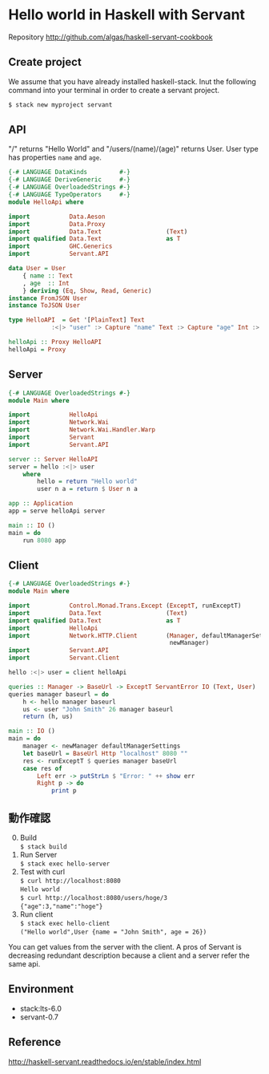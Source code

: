 # Hello world in Haskell with Servant

Repository
http://github.com/algas/haskell-servant-cookbook

## Create project
We assume that you have already installed haskell-stack.
Inut the following command into your terminal in order to create a servant project.

```bash
$ stack new myproject servant
```

## API
"/" returns "Hello World" and "/users/(name)/(age)" returns User.
User type has properties `name` and `age`.

```hs:lib/HelloApi.hs
{-# LANGUAGE DataKinds         #-}
{-# LANGUAGE DeriveGeneric     #-}
{-# LANGUAGE OverloadedStrings #-}
{-# LANGUAGE TypeOperators     #-}
module HelloApi where

import           Data.Aeson
import           Data.Proxy
import           Data.Text                  (Text)
import qualified Data.Text                  as T
import           GHC.Generics
import           Servant.API

data User = User
    { name :: Text
    , age  :: Int
    } deriving (Eq, Show, Read, Generic)
instance FromJSON User
instance ToJSON User

type HelloAPI  = Get '[PlainText] Text
            :<|> "user" :> Capture "name" Text :> Capture "age" Int :> Get '[JSON] User

helloApi :: Proxy HelloAPI
helloApi = Proxy
```

## Server

```hs:server/Main.hs
{-# LANGUAGE OverloadedStrings #-}
module Main where

import           HelloApi
import           Network.Wai
import           Network.Wai.Handler.Warp
import           Servant
import           Servant.API

server :: Server HelloAPI
server = hello :<|> user
    where
        hello = return "Hello world"
        user n a = return $ User n a

app :: Application
app = serve helloApi server

main :: IO ()
main = do
    run 8080 app
```

## Client

```hs:client/Main.hs
{-# LANGUAGE OverloadedStrings #-}
module Main where

import           Control.Monad.Trans.Except (ExceptT, runExceptT)
import           Data.Text                  (Text)
import qualified Data.Text                  as T
import           HelloApi
import           Network.HTTP.Client        (Manager, defaultManagerSettings,
                                             newManager)
import           Servant.API
import           Servant.Client

hello :<|> user = client helloApi

queries :: Manager -> BaseUrl -> ExceptT ServantError IO (Text, User)
queries manager baseurl = do
    h <- hello manager baseurl
    us <- user "John Smith" 26 manager baseurl
    return (h, us)

main :: IO ()
main = do
    manager <- newManager defaultManagerSettings
    let baseUrl = BaseUrl Http "localhost" 8080 ""
    res <- runExceptT $ queries manager baseUrl
    case res of
        Left err -> putStrLn $ "Error: " ++ show err
        Right p -> do
            print p
```

## 動作確認

0. Build  
`$ stack build`
0. Run Server  
`$ stack exec hello-server`
0. Test with curl  
`$ curl http://localhost:8080`  
`Hello world`  
`$ curl http://localhost:8080/users/hoge/3`  
`{"age":3,"name":"hoge"}`
0. Run client  
`$ stack exec hello-client`  
`("Hello world",User {name = "John Smith", age = 26})`

You can get values from the server with the client.
A pros of Servant is decreasing redundant description because a client and a server refer the same api. 

## Environment
- stack:lts-6.0
- servant-0.7

## Reference
http://haskell-servant.readthedocs.io/en/stable/index.html
